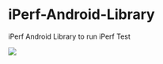 # iPerf-Android-Library
iPerf Android Library to run iPerf Test

[![](https://jitpack.io/v/subhenduisamitabh7/iPerf-Android-Library.svg)](https://jitpack.io/#subhenduisamitabh7/iPerf-Android-Library)
